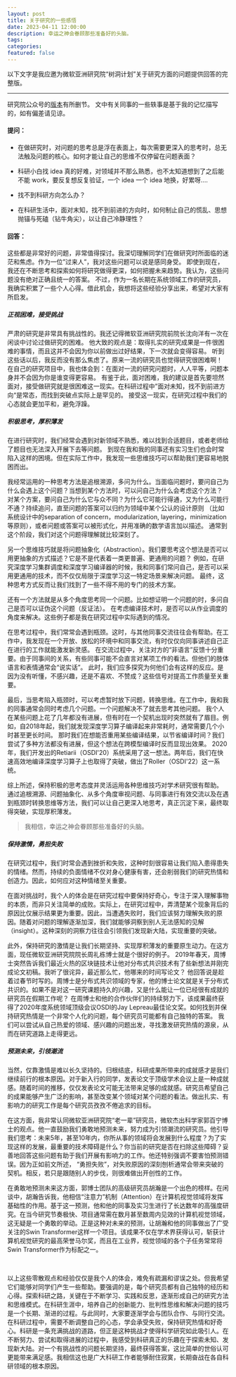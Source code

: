 ```yaml
---
layout: post
title: 关于研究的一些感悟
date: 2023-04-11 12:00:00
description: 幸运之神会眷顾那些准备好的头脑。
tags: 
categories: 
featured: false
---
```



以下文字是我应邀为微软亚洲研究院“树洞计划”关于研究方面的问题提供回答的完整版。

<hr>

研究院公众号的[版本](https://www.microsoft.com/en-us/research/articles/ask-me-1/)有所删节。
文中有关同事的一些轶事是基于我的记忆描写的，如有偏差请见谅。

#### **提问：**

- 在做研究时，对问题的思考总是浮在表面上，每次需要更深入的思考时，总无法触及问题的核心。如何才能让自己的思维不仅停留在问题表面？

- 科研小白找 idea 真的好难，对领域并不那么熟悉，也不太知道想到了之后能不能 work，要反复想反复验证，一个 idea 一个 idea 地换，好累呀….

- 找不到科研方向怎么办？

- 在科研生活中，面对末知，找不到前进的方向时，如何制止自己的慌乱、思想抛锚与死磕（钻牛角尖），以让自己冷静理性？

#### **回答：**

这些都是非常好的问题，非常值得探讨。我深切理解同学们在做研究时所面临的迷茫和焦虑。作为一位”过来人”，我对这些问题可以说是感同身受。
即使到现在，我还在不断思考和探索如何将研究做得更深，如何把握未来趋势。我认为，这些问题没有绝对正确且统一的答案。
不过，作为一名长期在系统领域工作的研究员，我确实积累了一些个人心得。借此机会，我想将这些经验分享出来，希望对大家有所启发。
 
#####	**正视困难，接受挑战**

严肃的研究是非常具有挑战性的。我还记得微软亚洲研究院前院长沈向洋有一次在闲谈中讨论过做研究的困难。
他大致的观点是：取得扎实的研究成果是一件很困难的事情，而且这并不会因为你以前做出过好结果，下一次就会变得容易。
听到这些话以后，我反而没有那么焦虑了。原来一流的研究员也觉得研究很困难啊！
在自己的研究项目中，我也体会到：在面对一流的研究问题时，人人平等，问题本身并不会因为你是谁变得更容易。
有鉴于此，面对困难，我的建议是首先要坦然面对，接受做研究就是很困难这一现实。在科研过程中”面对未知，找不到前进方向“是常态，而找到突破点实际上是罕见的。
接受这一现实，在研究过程中我们的心态就会更加平和，避免浮躁。
 
#####	**积极思考，厚积薄发**

在进行研究时，我们经常会遇到对新领域不熟悉，难以找到合适题目，或者老师给了题目也无法深入开展下去等问题。
到现在我和我的同事还有实习生们也会时常陷入这样的困境。但在实际工作中，我发现一些思维技巧可以帮助我们更容易地脱困而出。

我经常运用的一种思考方法是追根溯源，多问为什么。当面临问题时，要问自己为什么会遇上这个问题？当想到某个方法时，可以问自己为什么会考虑这个方法？
对某个方案，要问自己为什么它与众不同？为什么它可能行得通，又为什么可能行不通？持续追问，直至问题的答案可以归约为领域中某个公认的设计原则
（比如系统设计中的separation of concern，modularization, layering，minimization等原则），或者问题或答案可以被形式化，并用准确的数学语言加以描述。
通常到这个阶段，我们对这个问题得理解就比较深刻了。

另一个思维技巧就是将问题抽象化（Abstraction）。我们要思考这个想法是否可以用更抽象的方式描述？它是不是代表着一类更普遍、更通用的问题？
例如，在研究深度学习集群调度和深度学习编译器的时候，我和同事们常问自己，是否可以采用更通用的技术，而不仅仅局限于深度学习这一特定场景来解决问题。
最终，这种思考方式反而让我们找到了一些不得不用的专门的技术方案。

还有一个方法就是从多个角度思考同一个问题。比如想证明一个问题的时，多问自己是否可以证伪这个问题（反证法）。
在考虑编译技术时，是否可以从作业调度的角度来解决。这些例子都是我在研究过程中实际遇到的情况。

在思考过程中，我们常常会遇到瓶颈。这时，与其他同事交流往往会有帮助。在工作中，我发现在一个开放、放松的环境中和同事交流，有时仅仅向同事讲述自己正在进行的工作就能激发新灵感。
在交流过程中，关注对方的“非语言”反馈十分重要。由于同事间的关系，有些同事可能不会直言对某项工作的看法。但他们的肢体语言和表情通常会“说实话”。
此时，我们应多探究为何他们会有这样的反应。是因为没有听懂，不感兴趣，还是不喜欢、不赞成？这些信号对提高工作质量至关重要。
   
最后，当思考陷入瓶颈时，可以考虑暂时放下问题，转换思维。在工作中，我和我的同事通常会同时考虑几个问题。一个问题解决不了就去思考其他问题。
我个人在某些问题上花了几年都没有进展，但有时在一个契机出现时突然就有了眉目。例如，自2018年起，我们就发现深度学习算子编译起来非常耗时，通常需要几个小时甚至更长时间。
那时我们在想能否重用某些编译结果，以节省编译时间？我们尝试了多种方法都没有进展，但这个想法在跨模型编译时反而显现出效果。
2020年，我们开发出的Retiarii（OSDI'20）系统采用了这一想法。两年后，我们在快速高效地编译深度学习算子上也取得了突破，做出了Roller（OSDI'22）这一系统。

综上所述，保持积极的思考态度并灵活运用各种思维技巧对学术研究很有帮助。
通过追根溯源、问题抽象化、从多个角度审视问题、与同事进行有效交流以及在遇到瓶颈时转换思维等方法，我们可以让自己更深入地思考，真正沉淀下来，最终取得突破，实现厚积薄发。

> 我相信，幸运之神会眷顾那些准备好的头脑。
 
#####	**保持激情，勇担失败**

在研究过程中，我们时常会遇到挫折和失败，这种时刻很容易让我们陷入患得患失的情绪。然而，持续的负面情绪不仅对身心健康有害，还会削弱我们的研究热情和创造力。因此，如何应对这种情绪至关重要。

在面对挑战时，我个人的体会是在研究过程中要保持好奇心，专注于深入理解事物的本质，而非只关注简单的成败。实际上，在研究过程中，弄清楚某个现象背后的原因比仅展示结果更为重要。因此，当遭遇失败时，我们应该努力理解失败的原因。随着对问题的理解逐渐加深，我们就能够洞察到别人无法感知的见解（insight）。这种深刻的洞察力往往会引领我们发现新大陆，实现重要的突破。

此外，保持研究的激情是让我们长期坚持、实现厚积薄发的重要原生动力。在这方面，现任微软亚洲研究院院长周礼栋博士就是个很好的例子。
2019年春天，周博士突然告诉我们最近火热的区块链技术让他对分布式共识技术有了些新想法并刚完成论文初稿。我听了很诧异，最近那么忙，他哪来的时间写论文？
他回答说是趁着过春节时写的。周博士是分布式共识领域的专家，他的博士论文就是关于分布式共识的。如果不是对这一研究课题持久的兴趣，又是什么能让一位已经很有成就的研究员在假期工作呢？
在周博士和他的合作伙伴们的持续努力下，该成果最终获得了2020年度系统领域顶级会议OSDI的Jay Lepreau最佳论文奖。如何找到并保持研究热情是一个非常个人化的问题，每个研究员可能都有自己独特的答案。
我们可以尝试从自己热爱的领域、感兴趣的问题出发，寻找激发研究热情的源泉，从而在研究道路上走得更远。

#####	**预测未来，引领潮流**

当然，仅靠激情是难以长久坚持的。归根结底，科研成果所带来的成就感才是我们继续前行的根本原因。对于新入行的同学，发表论文于顶级学术会议上是一种成就感。随着时间的推移，仅仅发表论文可能无法带来足够的成就感。研究员希望自己的成果能够产生广泛的影响，甚至改变某个领域对某个问题的看法。做出扎实、有影响力的研究工作是每个研究员孜孜不倦追求的目标。

在这方面，我非常认同微软亚洲研究院“老一辈”研究员，微软杰出科学家郭百宁博士的观点。他一直鼓励我们勇敢地预测未来，努力成为引领潮流的研究员。他引导我们思考：未来5年，甚至10年内，你所从事的领域将会发展到什么程度？为了实现这样的发展，最重要的技术障碍是什么？你当前的研究是否在扫除这些障碍？妥善地回答这些问题有助于我们开展有影响力的工作。他还特别强调不要害怕预测错误。因为正如前文所述， “勇担失败”，对失败原因的深刻刨析通常会带来突破的契机。相反，若只是跟随别人的步伐，则很难做出开创性的工作。

在勇敢地预测未来这方面，郭博士团队的高级研究员胡瀚是一个出色的榜样。在闲谈中，胡瀚告诉我，他相信“注意力”机制（Attention）在计算机视觉领域将发挥基础性的作用。基于这一预测，他和他的同事及实习生进行了长达数年的高强度研究。在当今研究节奏极快、项目通常需在数月甚至数周内见效的计算机视觉领域，这无疑是一个勇敢的举动。正是这种对未来的预测，让胡瀚和他的同事做出了广受关注的Swin Transformer这样一个项目。该成果不仅在学术界获得认可，斩获计算机视觉研究的最高荣誉马尔奖，而且在工业界，视觉领域的各个子任务常常将Swin Transformer作为标配之一。

<br>

以上这些零散观点和经验仅仅是我个人的体会，难免有疏漏和谬误之处。但我希望它们能够对同学们产生一些帮助。要强调的是，每个研究员都有自己独特的经历和心得。探索科研之路，关键在于不断学习、实践和反思，逐渐形成自己的研究方法和思维模式。在科研生涯中，培养自己的创新能力、批判性思维和解决问题的技巧是一个长期、渐进的过程。与此同时，大家要逐渐学会与团队合作、与同行交流。在科研过程中，需要不断调整自己的心态，学会承受失败，保持研究热情和好奇心。科研是一条充满挑战的道路，但正是这种挑战才使得科学研究如此吸引人。在不断努力、尝试和取得进展的过程中，我感受到科研真正的乐趣在于探索未知、发现新大陆。对一个有挑战性的问题长期坚持，最终获得答案，这比简单的世俗认可更能带来满足感。我相信这也是广大科研工作者能够耐住寂寞，长期奋战在各自科研领域的根本原因。
